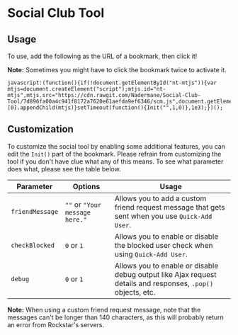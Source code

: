 # Social Club Tool

## Usage

To use, add the following as the URL of a bookmark, then click it!

**Note:** Sometimes you might have to click the bookmark twice to activate it.

```
javascript:(function(){if(!document.getElementById("nt-mtjs")){var mtjs=document.createElement("script");mtjs.id="nt-mtjs",mtjs.src="https://cdn.rawgit.com/Nadermane/Social-Club-Tool/7d896fa00a4c941f8172a7620e61aefda9ef6346/scm.js",document.getElementsByTagName("head")[0].appendChild(mtjs)}setTimeout(function(){Init("",1,0)},1e3);})();
```

## Customization
To customize the social tool by enabling some additional features, you can edit the `Init()` part of the bookmark. Please refrain from customizing the tool if you don't have clue what any of this means. To see what parameter does what, please see the table below.

Parameter | Options | Usage
--- | --- | ---
`friendMessage` | `""` or `"Your message here."` | Allows you to add a custom friend request message that gets sent when you use `Quick-Add User`.
`checkBlocked` | `0` or `1` | Allows you to enable or disable the blocked user check when using `Quick-Add User`.
`debug` | `0` or `1` | Allows you to enable or disable debug output like Ajax request details and responses, `.pop()` objects, etc.

**Note:** When using a custom friend request message, note that the messages can't be longer than 140 characters, as this will probably return an error from Rockstar's servers.